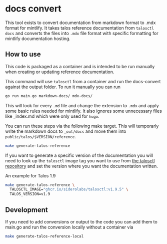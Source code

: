 # docs convert

This tool exists to convert documentation from markdown format to .mdx format for mintlify.
It takes talos reference documentation from `talosctl docs` and converts the files into `.mdx` file format with specific formatting for mintlify documentation hosting.

## How to use

This code is packaged as a container and is intended to be run manually when creating or updating reference documentation.

This command will use `talosctl` from a container and run the docs-convert against the output folder.
To run it manually you can run

```bash
go run main.go markdown-docs/ mdx-docs/
```

This will look for every `.md` file and change the extension to `.mdx` and apply some basic rules needed for mintlify.
It also ignores some unnecessary files like _index.md which were only used for `hugo`.

You can run these steps via the following make target.
This will temporarly write the markdown docs to `_out/docs` and move them into `public/talos/$VERSION/reference`.

```bash
make generate-talos-reference
```

If you want to generate a specific version of the documentation you will need to look up the `talosctl` image tag you want to use from [the talosctl repository](https://github.com/siderolabs/talos/pkgs/container/talosctl) and set the version where you want the documentation written.

An example for Talos 1.9

```bash
make generate-talos-reference \
  TALOSCTL_IMAGE="ghcr.io/siderolabs/talosctl:v1.9.5" \
  TALOS_VERSION=v1.9
```

## Development

If you need to add conversions or output to the code you can add them to main.go and run the conversion locally without a container via

```bash
make generate-talos-reference-local
```
